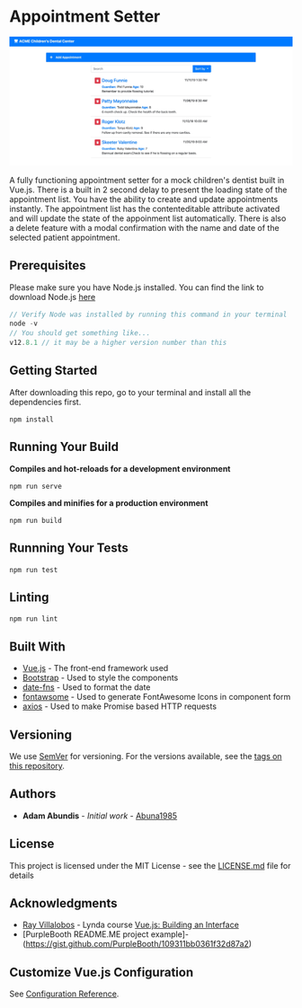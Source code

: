 # Appointment Setter

![alt_text](appointment-setter.jpg "Appointment Setter Screenshot")

A fully functioning appointment setter for a mock children's dentist built in Vue.js. There is a built in 2 second delay to present the loading state of the appointment list. You have the ability to create and update appointments instantly. The appointment list has the contenteditable attribute activated and will update the state of the appoinment list automatically. There is also a delete feature with a modal confirmation with the name and date of the selected patient appointment.

## Prerequisites

Please make sure you have Node.js installed. You can find the link to download Node.js [here](https://nodejs.org/en/)

```javascript
// Verify Node was installed by running this command in your terminal
node -v
// You should get something like...
v12.8.1 // it may be a higher version number than this
```

## Getting Started

After downloading this repo, go to your terminal and install all the dependencies first.

```
npm install
```

## Running Your Build

**Compiles and hot-reloads for a development environment**
```
npm run serve
```

**Compiles and minifies for a production environment**
```
npm run build
```

## Runnning Your Tests
```
npm run test
```

## Linting 
```
npm run lint
```

## Built With

* [Vue.js](https://vuejs.org) - The front-end framework used
* [Bootstrap](https://getbootstrap.com) - Used to style the components
* [date-fns](https://date-fns.org) - Used to format the date
* [fontawsome](https://fontawesome.com/start) - Used to generate FontAwesome Icons in component form
* [axios](https://www.npmjs.com/package/axios) - Used to make Promise based HTTP requests

## Versioning

We use [SemVer](http://semver.org/) for versioning. For the versions available, see the [tags on this repository](https://github.com/your/project/tags). 

## Authors

* **Adam Abundis** - *Initial work* - [Abuna1985](https://github.com/Abuna1985)

## License

This project is licensed under the MIT License - see the [LICENSE.md](LICENSE.md) file for details

## Acknowledgments

* [Ray Villalobos](https://github.com/planetoftheweb) - Lynda course [Vue.js: Building an Interface](https://github.com/planetoftheweb/vue-interface)
* [PurpleBooth README.ME project example]- (https://gist.github.com/PurpleBooth/109311bb0361f32d87a2)

## Customize Vue.js Configuration
See [Configuration Reference](https://cli.vuejs.org/config/).